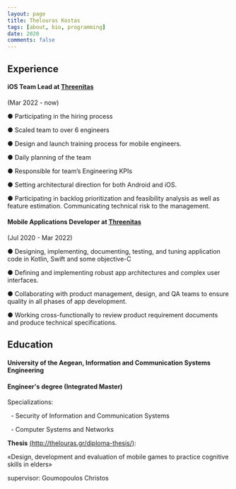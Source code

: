 ```yaml
---
layout: page
title: Thelouras Kostas
tags: [about, bio, programming]
date: 2020
comments: false
---
```

    

## Experience
#### iOS Team Lead at **[Threenitas](https://threenitas.com)**
(Mar 2022 - now)

● Participating in the hiring process

● Scaled team to over 6 engineers

● Design and launch training process for mobile engineers.

● Daily planning of the team

● Responsible for team’s Engineering KPIs

● Setting  architectural direction for both  Android and iOS.

● Participating in backlog prioritization and feasibility analysis as well as feature estimation. Communicating technical risk to the management.

#### Mobile Applications Developer at **[Threenitas](https://threenitas.com)**
(Jul 2020 - Mar 2022)

 ● Designing, implementing, documenting, testing, and tuning application code in Kotlin, Swift and some objective-C

 ● Defining and implementing robust app architectures and complex user interfaces.

 ● Collaborating with product management, design, and QA teams to ensure quality in all phases of app development.

 ● Working cross-functionally to review product requirement documents and produce technical specifications.
  




## Education

#### University of the Aegean, Information and Communication Systems Engineering

#### Engineer's degree (Integrated Master)


Specializations:

&nbsp;&nbsp;- Security of Information and Communication Systems

&nbsp;&nbsp;- Computer Systems and Networks


**Thesis** [(http://thelouras.gr/diploma-thesis/)](http://thelouras.gr/diploma-thesis/):

«Design, development and evaluation of mobile games to practice cognitive skills in elders»

supervisor: Goumopoulos Christos
